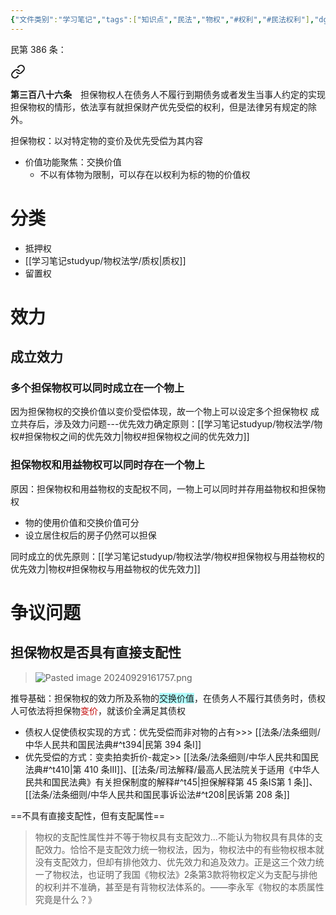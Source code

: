 ```yaml
---
{"文件类别":"学习笔记","tags":["知识点","民法","物权","#权利","#民法权利"],"dg-publish":true,"permalink":"/学习笔记studyup/物权法学/担保物权/","dgPassFrontmatter":true,"created":"2024-09-29T14:11:58.463+08:00","updated":"2024-11-01T14:31:57.239+08:00"}
---
```


民第 386 条：
<div class="transclusion internal-embed is-loaded"><a class="markdown-embed-link" href="////#t386" aria-label="Open link"><svg xmlns="http://www.w3.org/2000/svg" width="24" height="24" viewBox="0 0 24 24" fill="none" stroke="currentColor" stroke-width="2" stroke-linecap="round" stroke-linejoin="round" class="svg-icon lucide-link"><path d="M10 13a5 5 0 0 0 7.54.54l3-3a5 5 0 0 0-7.07-7.07l-1.72 1.71"></path><path d="M14 11a5 5 0 0 0-7.54-.54l-3 3a5 5 0 0 0 7.07 7.07l1.71-1.71"></path></svg></a><div class="markdown-embed">



**第三百八十六条**　担保物权人在债务人不履行到期债务或者发生当事人约定的实现担保物权的情形，依法享有就担保财产优先受偿的权利，但是法律另有规定的除外。 

</div></div>

担保物权：以对特定物的变价及优先受偿为其内容
- 价值功能聚焦：交换价值
	- 不以有体物为限制，可以存在以权利为标的物的价值权
# 分类
- 抵押权
- [[学习笔记studyup/物权法学/质权\|质权]]
- 留置权
# 效力
## 成立效力
### 多个担保物权可以同时成立在一个物上
因为担保物权的交换价值以变价受偿体现，故一个物上可以设定多个担保物权
成立共存后，涉及效力问题---优先效力确定原则：[[学习笔记studyup/物权法学/物权#担保物权之间的优先效力\|物权#担保物权之间的优先效力]]
### 担保物权和用益物权可以同时存在一个物上
原因：担保物权和用益物权的支配权不同，一物上可以同时并存用益物权和担保物权
- 物的使用价值和交换价值可分
- 设立居住权后的房子仍然可以担保

同时成立的优先原则：[[学习笔记studyup/物权法学/物权#担保物权与用益物权的优先效力\|物权#担保物权与用益物权的优先效力]]
# 争议问题

## 担保物权是否具有直接支配性
 > ![Pasted image 20240929161757.png](/img/user/%E8%BF%90%E8%A1%8C%E6%9D%82/%E9%99%84%E4%BB%B6/Pasted%20image%2020240929161757.png)

推导基础：担保物权的效力所及系物的<span style="background:#b1ffff">交换价值</span>，在债务人不履行其债务时，债权人可依法将担保物<font color="#c00000">变价</font>，就该价全满足其债权
- 债权人促使债权实现的方式：优先受偿而非对物的占有>>> [[法条/法条细则/中华人民共和国民法典#^t394\|民第 394 条Ⅰ]]
- 优先受偿的方式：变卖拍卖折价-裁定>> [[法条/法条细则/中华人民共和国民法典#^t410\|第 410 条ⅠⅡ]]、[[法条/司法解释/最高人民法院关于适用《中华人民共和国民法典》有关担保制度的解释#^t45\|担保解释第 45 条ⅠS第 1 条]]、[[法条/法条细则/中华人民共和国民事诉讼法#^t208\|民诉第 208 条]]

==不具有直接支配性，但有支配属性==
>物权的支配性属性并不等于物权具有支配效力...不能认为物权具有具体的支配效力。恰恰不是支配效力统一物权法，因为，物权法中的有些物权根本就没有支配效力，但却有排他效力、优先效力和追及效力。正是这三个效力统一了物权法，也证明了我国《物权法》2条第3款将物权定义为支配与排他的权利并不准确，甚至是有背物权法体系的。——李永军《物权的本质属性究竟是什么？》

